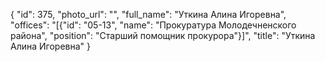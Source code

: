 {
    "id": 375,
    "photo_url": "",
    "full_name": "Уткина Алина Игоревна",
    "offices": "[{\"id\": \"05-13\", \"name\": \"Прокуратура Молодечненского района\", \"position\": \"Старший помощник прокурора\"}]",
    "title": "Уткина Алина Игоревна"
}